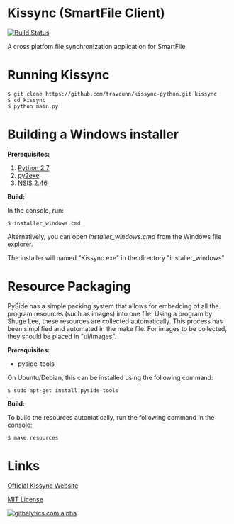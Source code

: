 Kissync (SmartFile Client)
==========================
[![Build Status](https://travis-ci.org/travcunn/kissync-python.png?branch=master)](https://travis-ci.org/travcunn/kissync-python)

A cross platfom file synchronization application for SmartFile


Running Kissync
============
    $ git clone https://github.com/travcunn/kissync-python.git kissync
    $ cd kissync
    $ python main.py


Building a Windows installer
=====================
__Prerequisites:__

1. [Python 2.7](http://www.python.org/ftp/python/2.7.5/python-2.7.5.msi)
2. [py2exe](http://sourceforge.net/projects/py2exe/files/py2exe/0.6.9/py2exe-0.6.9.win32-py2.7.exe/download)
3. [NSIS 2.46](http://prdownloads.sourceforge.net/nsis/nsis-2.46-setup.exe?download)

__Build:__

In the console, run:

    $ installer_windows.cmd

Alternatively, you can open *installer_windows.cmd* from the Windows file explorer.

The installer will named "Kissync.exe" in the directory "installer_windows"


Resource Packaging
===============
PySide has a simple packing system that allows for embedding of all the program resources (such as images) into one file. Using a program by Shuge Lee, these resources are collected automatically. This process has been simplified and automated in the make file. For images to be collected, they should be placed in "ui/images".

__Prerequisites:__ 

* pyside-tools

On Ubuntu/Debian, this can be installed using the following command:

    $ sudo apt-get install pyside-tools

__Build:__

To build the resources automatically, run the following command in the console:

    $ make resources

Links
====
[Official Kissync Website](http://www.kissync.com)

[MIT License](https://github.com/kissync/kissync-python/blob/master/LICENSE.MIT)

[![githalytics.com alpha](https://cruel-carlota.pagodabox.com/83ebee1008a3caf7f74f8a98c5b44cea "githalytics.com")](http://githalytics.com/kissync/kissync-python)

